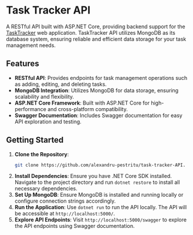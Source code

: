 # Task Tracker API
A RESTful API built with ASP.NET Core, providing backend support for the [TaskTracker](https://github.com/alexandru-pestritu/task-tracker) web application. TaskTracker API utilizes MongoDB as its database system, ensuring reliable and efficient data storage for your task management needs.

## Features
- **RESTful API**: Provides endpoints for task management operations such as adding, editing, and deleting tasks.
- **MongoDB Integration**: Utilizes MongoDB for data storage, ensuring scalability and flexibility.
- **ASP.NET Core Framework**: Built with ASP.NET Core for high-performance and cross-platform compatibility.
- **Swagger Documentation**: Includes Swagger documentation for easy API exploration and testing.

## Getting Started
1. **Clone the Repository**:
   ```bash
   git clone https://github.com/alexandru-pestritu/task-tracker-API.
   ```
2. **Install Dependencies**: Ensure you have .NET Core SDK installed. Navigate to the project directory and run ```dotnet restore``` to install all necessary dependencies.
3. **Set Up MongoDB**: Ensure MongoDB is installed and running locally or configure connection strings accordingly.
4. **Run the Application**: Use ```dotnet run``` to run the API locally. The API will be accessible at ```http://localhost:5000/```.
5. **Explore API Endpoints**: Visit ```http://localhost:5000/swagger``` to explore the API endpoints using Swagger documentation.
